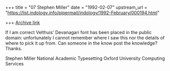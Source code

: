 +++
title = "07 Stephen Miller"
date = "1992-02-07"
upstream_url = "https://list.indology.info/pipermail/indology/1992-February/000194.html"

+++
[Archive link](https://list.indology.info/pipermail/indology/1992-February/000194.html)


If I am correct Velthuis' Devanagari font has been placed in the public
domain: unfortunately I cannot remember where I saw this nor the details
of where to pick it up from. Can someone in the know post the knowledge?
Thanks.

Stephen Miller
National Academic Typesetting
Oxford University Computing Services




